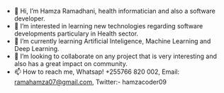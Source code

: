 - 👋 Hi, I’m Hamza Ramadhani, health informatician and also a software developer.
- 👀 I’m interested in learning new technologies regarding software developments particulary in Health sector.
- 🌱 I’m currently learning Artificial Inteligence, Machine Learning and Deep Learning.
- 💞️ I’m looking to collaborate on any project that is very interesting and also has a great impact on community. 
- 📫 How to reach me, Whatsap! +255766 820 002, Email: ramahamza07@gmail.com, Twitter:- hamzacoder09

<!---
AbdulyHamza/AbdulyHamza is a ✨ special ✨ repository because its `README.md` (this file) appears on your GitHub profile.
You can click the Preview link to take a look at your changes.
--->
